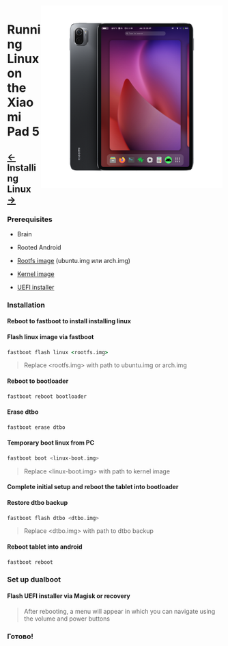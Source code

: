 <img align="right" src="../../assets/nabu.png" width="425" alt="Linux Running On A Xiaomi Pad 5">


# Running Linux on the Xiaomi Pad 5

## [←](prepare-en.md) Installing Linux [→](dualboot-en.md)

### Prerequisites
- Brain
  
- Rooted Android
  
- [Rootfs image](https://timoxa0.su/share/nabu/images) (ubuntu.img или arch.img)

- [Kernel image](https://timoxa0.su/share/nabu/images/linux-6.1.10-nabu.boot.img)

- [UEFI installer](https://timoxa0.su/share/nabu/uefi-installer-nabu.zip)

### Installation

#### Reboot to fastboot to install installing linux

#### Flash linux image via fastboot
```cmd
fastboot flash linux <rootfs.img>
```
> Replace <rootfs.img> with path to ubuntu.img or arch.img

#### Reboot to bootloader
```sh
fastboot reboot bootloader
```

#### Erase dtbo
```sh
fastboot erase dtbo
```

#### Temporary boot linux from PC
```sh
fastboot boot <linux-boot.img>
```
> Replace <linux-boot.img> with path to kernel image

#### Complete initial setup and reboot the tablet into bootloader

#### Restore dtbo backup
```sh
fastboot flash dtbo <dtbo.img>
```
> Replace <dtbo.img> with path to dtbo backup

#### Reboot tablet into android
```sh
fastboot reboot
```

### Set up dualboot

#### Flash UEFI installer via Magisk or recovery
> After rebooting, a menu will appear in which you can navigate using the volume and power buttons

### Готово!
